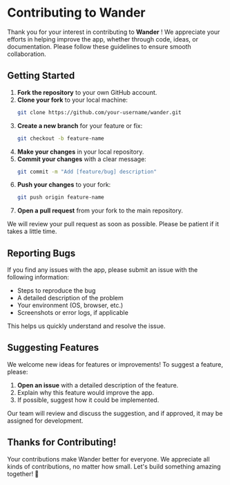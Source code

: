 # Contributing to Wander

Thank you for your interest in contributing to **Wander** ! 
We appreciate your efforts in helping improve the app, whether through code, ideas, or documentation. Please follow these guidelines to ensure smooth collaboration.

## Getting Started

1. **Fork the repository** to your own GitHub account.
2. **Clone your fork** to your local machine:
   ```bash
   git clone https://github.com/your-username/wander.git
    ```
3. **Create a new branch** for your feature or fix:
    ```bash
    git checkout -b feature-name
    ```
4. **Make your changes** in your local repository.
5. **Commit your changes** with a clear message:
    ```bash
    git commit -m "Add [feature/bug] description"
    ```
6. **Push your changes** to your fork:
    ```bash
    git push origin feature-name
    ```
7. **Open a pull request** from your fork to the main repository.

We will review your pull request as soon as possible. Please be patient if it takes a little time.

## Reporting Bugs
If you find any issues with the app, please submit an issue with the following information:

- Steps to reproduce the bug
- A detailed description of the problem
- Your environment (OS, browser, etc.)
- Screenshots or error logs, if applicable

This helps us quickly understand and resolve the issue.

## Suggesting Features
We welcome new ideas for features or improvements! To suggest a feature, please:

1. **Open an issue** with a detailed description of the feature.
2. Explain why this feature would improve the app.
3. If possible, suggest how it could be implemented.

Our team will review and discuss the suggestion, and if approved, it may be assigned for development.

## Thanks for Contributing!

Your contributions make Wander better for everyone. We appreciate all kinds of contributions, no matter how small. Let's build something amazing together! 🚀
 